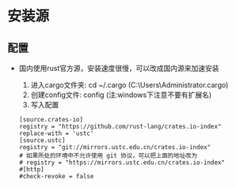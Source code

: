 # 安装源

## 配置
  - 国内使用rust官方源，安装速度很慢，可以改成国内源来加速安装
      1. 进入cargo文件夹: cd ~/.cargo (C:\Users\Administrator\.cargo)
      2. 创建config文件: config (注:windows下注意不要有扩展名)
      3. 写入配置

      ```
      [source.crates-io]
      registry = "https://github.com/rust-lang/crates.io-index"
      replace-with = 'ustc'
      [source.ustc]
      registry = "git://mirrors.ustc.edu.cn/crates.io-index"
      # 如果所处的环境中不允许使用 git 协议，可以把上面的地址改为
      # registry = "https://mirrors.ustc.edu.cn/crates.io-index"
      #[http]
      #check-revoke = false
      ```
